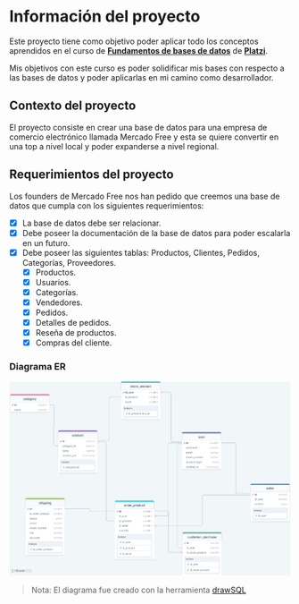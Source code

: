 # Información del proyecto
Este proyecto tiene como objetivo poder aplicar todo los conceptos aprendidos en el curso de **[Fundamentos de bases de datos](https://platzi.com/cursos/bd/)** de **[Platzi](https://platzi.com/)**.

Mis objetivos con este curso es poder solidificar mis bases con respecto a las bases de datos y poder aplicarlas en mi camino como desarrollador.


## Contexto del proyecto
El proyecto consiste en crear una base de datos para una empresa de comercio electrónico llamada Mercado Free y esta se quiere convertir en una top a nivel local y poder expanderse a nivel regional.

## Requerimientos del proyecto
Los founders de Mercado Free nos han pedido que creemos una base de datos que cumpla con los siguientes requerimientos:

- [x] La base de datos debe ser relacionar.
- [x] Debe poseer la documentación de la base de datos para poder escalarla en un futuro.
- [x] Debe poseer las siguientes tablas:
Productos, Clientes, Pedidos, Categorías, Proveedores.
    - [x] Productos.
    - [x] Usuarios.
    - [x] Categorías.
    - [x] Vendedores.
    - [x] Pedidos.
    - [x] Detalles de pedidos.
    - [x] Reseña de productos.
    - [x] Compras del cliente.

### Diagrama ER

![Diagramaa-img](diagram-er.png)

> Nota: El diagrama fue creado con la herramienta [drawSQL](https://drawsql.app/)
